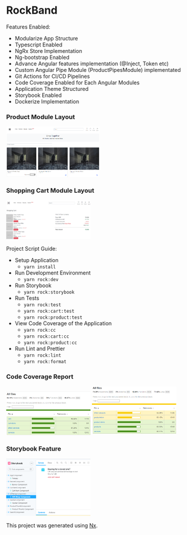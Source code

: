 # RockBand

Features Enabled:

- Modularize App Structure
- Typescript Enabled
- NgRx Store Implementation
- Ng-bootstrap Enabled
- Advance Angular features implementation (@Inject, Token etc)
- Custom Angular Pipe Module (ProductPipesModule) implementated
- Git Actions for CI/CD Pipelines
- Code Coverage Enabled for Each Angular Modules
- Application Theme Structured
- Storybook Enabled
- Dockerize Implementation

### Product Module Layout

<img src="./git_assets/prd-view.png" width="50%"/>

### Shopping Cart Module Layout

<img src="./git_assets/cart-view.png" width="45%"/>

Project Script Guide:

- Setup Application
  - `yarn install`
- Run Development Environment
  - `yarn rock:dev`
- Run Storybook
  - `yarn rock:storybook`
- Run Tests
  - `yarn rock:test`
  - `yarn rock:cart:test`
  - `yarn rock:product:test`
- View Code Coverage of the Application
  - `yarn rock:cc`
  - `yarn rock:cart:cc`
  - `yarn rock:product:cc`
- Run Lint and Prettier
  - `yarn rock:lint`
  - `yarn rock:format`

### Code Coverage Report

<img src="./git_assets/cart-code-coverage.png" width="45%"/>
<img src="./git_assets/product-code-coverage.png" width="45%"/>

### Storybook Feature

<img src="./git_assets/storybook-view.png" width="45%"/>

This project was generated using [Nx](https://nx.dev).
